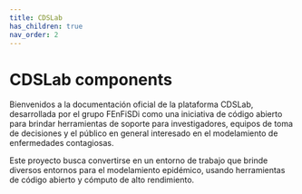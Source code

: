 ```yaml
---
title: CDSLab
has_children: true
nav_order: 2
---
```


# CDSLab components

Bienvenidos a la documentación oficial de la plataforma CDSLab, desarrollada por el grupo
FEnFiSDi como una iniciativa de código abierto para brindar herramientas de soporte para
investigadores, equipos de toma de decisiones y el público en general interesado en el
modelamiento de enfermedades contagiosas.

Este proyecto busca convertirse en un entorno de trabajo que brinde diversos entornos para
el modelamiento epidémico, usando herramientas de código abierto y cómputo de alto
rendimiento.
